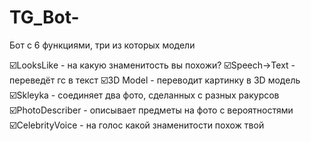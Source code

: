 # TG_Bot-
Бот с 6 функциями, три из которых модели

☑️LooksLike - на какую знаменитость вы похожи?
☑️Speech->Text - переведёт гс в текст
☑️3D Model - переводит картинку в 3D модель
☑️Skleyka - соединяет два фото, сделанных с разных ракурсов
☑️PhotoDescriber - описывает предметы на фото с вероятностями
☑️CelebrityVoice - на голос какой знаменитости похож твой
